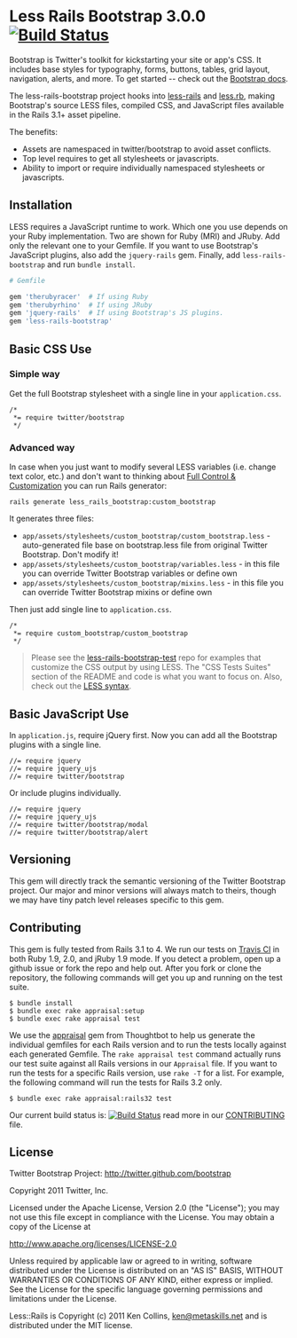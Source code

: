 # Less Rails Bootstrap 3.0.0 [![Build Status](https://travis-ci.org/metaskills/less-rails-bootstrap.png?branch=master)](https://travis-ci.org/metaskills/less-rails-bootstrap)

Bootstrap is Twitter's toolkit for kickstarting your site or app's CSS. It includes base styles for typography, forms, buttons, tables, grid layout, navigation, alerts, and more. To get started -- check out the [Bootstrap docs](http://getbootstrap.com/).

The less-rails-bootstrap project hooks into [less-rails](http://github.com/metaskills/less-rails) and [less.rb](http://github.com/cowboyd/less.rb), making Bootstrap's source LESS files, compiled CSS, and JavaScript files available in the Rails 3.1+ asset pipeline. 

The benefits:

* Assets are namespaced in twitter/bootstrap to avoid asset conflicts.
* Top level requires to get all stylesheets or javascripts.
* Ability to import or require individually namespaced stylesheets or javascripts.


## Installation

LESS requires a JavaScript runtime to work. Which one you use depends on your Ruby implementation. Two are shown for Ruby (MRI) and JRuby. Add only the relevant one to your Gemfile. If you want to use Bootstrap's JavaScript plugins, also add the `jquery-rails` gem. Finally, add `less-rails-bootstrap` and run `bundle install`.

```ruby
# Gemfile

gem 'therubyracer'  # If using Ruby
gem 'therubyrhino'  # If using JRuby
gem 'jquery-rails'  # If using Bootstrap's JS plugins.
gem 'less-rails-bootstrap'
```

## Basic CSS Use

### Simple way

Get the full Bootstrap stylesheet with a single line in your `application.css`.

```
/*
 *= require twitter/bootstrap
 */
```    

### Advanced way

In case when you just want to modify several LESS variables (i.e. change text color, etc.) and don't want to thinking about [Full Control & Customization](https://github.com/metaskills/less-rails-bootstrap-test#full-control--customization) you can run Rails generator:

```
rails generate less_rails_bootstrap:custom_bootstrap
```

It generates three files:

* `app/assets/stylesheets/custom_bootstrap/custom_bootstrap.less` - auto-generated file base on bootstrap.less file from original Twitter Bootstrap. Don't modify it!
* `app/assets/stylesheets/custom_bootstrap/variables.less` - in this file you can override Twitter Bootstrap variables or define own
* `app/assets/stylesheets/custom_bootstrap/mixins.less` - in this file you can override Twitter Bootstrap mixins or define own

Then just add single line to `application.css`.

```
/*
 *= require custom_bootstrap/custom_bootstrap
 */
```

> Please see the [less-rails-bootstrap-test](http://github.com/metaskills/less-rails-bootstrap-test) repo for examples that customize the CSS output by using LESS. The "CSS Tests Suites" section of the README and code is what you want to focus on. Also, check out the [LESS syntax](http://lesscss.org/). 

## Basic JavaScript Use

In `application.js`, require jQuery first. Now you can add all the Bootstrap plugins with a single line.

````
//= require jquery
//= require jquery_ujs
//= require twitter/bootstrap
````

Or include plugins individually.

````
//= require jquery
//= require jquery_ujs
//= require twitter/bootstrap/modal
//= require twitter/bootstrap/alert
````


## Versioning

This gem will directly track the semantic versioning of the Twitter Bootstrap project. Our major and minor versions will always match to theirs, though we may have tiny patch level releases specific to this gem.


## Contributing

This gem is fully tested from Rails 3.1 to 4. We run our tests on [Travis CI](http://travis-ci.org/metaskills/less-rails-boostrap) in both Ruby 1.9, 2.0, and jRuby 1.9 mode. If you detect a problem, open up a github issue or fork the repo and help out. After you fork or clone the repository, the following commands will get you up and running on the test suite. 

```shell
$ bundle install
$ bundle exec rake appraisal:setup
$ bundle exec rake appraisal test
```

We use the [appraisal](https://github.com/thoughtbot/appraisal) gem from Thoughtbot to help us generate the individual gemfiles for each Rails version and to run the tests locally against each generated Gemfile. The `rake appraisal test` command actually runs our test suite against all Rails versions in our `Appraisal` file. If you want to run the tests for a specific Rails version, use `rake -T` for a list. For example, the following command will run the tests for Rails 3.2 only.

```shell
$ bundle exec rake appraisal:rails32 test
```

Our current build status is:
[![Build Status](https://secure.travis-ci.org/metaskills/minitest-spec-rails.png)](http://travis-ci.org/metaskills/less-rails-bootstrap) read more in our [CONTRIBUTING](https://github.com/metaskills/less-rails-bootstrap/blob/master/CONTRIBUTING.md) file.



## License

Twitter Bootstrap Project: http://twitter.github.com/bootstrap

Copyright 2011 Twitter, Inc.

Licensed under the Apache License, Version 2.0 (the "License");
you may not use this file except in compliance with the License.
You may obtain a copy of the License at

http://www.apache.org/licenses/LICENSE-2.0

Unless required by applicable law or agreed to in writing, software
distributed under the License is distributed on an "AS IS" BASIS,
WITHOUT WARRANTIES OR CONDITIONS OF ANY KIND, either express or implied.
See the License for the specific language governing permissions and
limitations under the License.

Less::Rails is Copyright (c) 2011 Ken Collins, <ken@metaskills.net> and is distributed under the MIT license.



